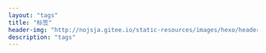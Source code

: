 ```yaml
---
layout: "tags"
title: "标签"
header-img: "http://nojsja.gitee.io/static-resources/images/hexo/header_img/tag-bg.jpg"
description: "tags"
---
```

